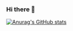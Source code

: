 ### Hi there 👋

[![Anurag's GitHub stats](https://github-readme-stats.vercel.app/api?username=luizpastana)](https://github.com/anuraghazra/github-readme-stats)

<!--
**luizpastana/luizpastana** is a ✨ _special_ ✨ repository because its `README.md` (this file) appears on your GitHub profile.

Here are some ideas to get you started:

- 🔭 I’m currently working on ...
- 🌱 I’m currently learning ...
- 👯 I’m looking to collaborate on ...
- 🤔 I’m looking for help with ...
- 💬 Ask me about ...
- 📫 How to reach me: ...
- 😄 Pronouns: ...
- ⚡ Fun fact: ...
-->
